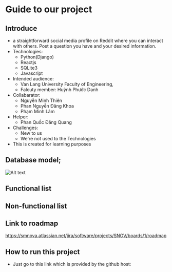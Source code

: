 # Guide to our project
## Introduce
- a straightforward social media profile on Reddit where you can interact with others. Post a question you have and your desired information.
- Technologies: 
    + Python(Django) 
    + Reactjs 
    + SQLite3
    + Javascript
- Intended audience: 
    + Van Lang University Faculty of Engineering, 
    + Falcuty member: Huỳnh Phước Danh
- Collabarator: 
    + Nguyễn Minh Thiên
    + Phan Nguyễn Đăng Khoa
    + Phạm Minh Lâm
- Helper:
    + Phan Quốc Đăng Quang 
- Challenges:
    + New to us
    + We're not used to the Technologies
- This is created for learning purposes

## Database model;</br>
   ![Alt text](https://github.com/LamNz79/Snova-social-media/blob/main/Document/snova%20database%20diagram.png)
## Functional list

## Non-functional list

## Link to roadmap
https://smnova.atlassian.net/jira/software/projects/SNOV/boards/1/roadmap
## How to run this project
- Just go to this link which is provided by the github host:
